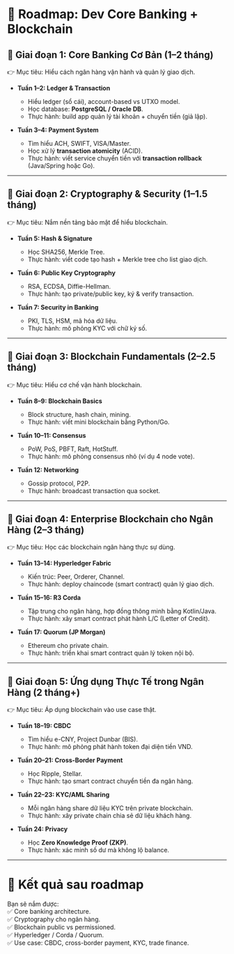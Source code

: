 
# 🚀 Roadmap: Dev Core Banking + Blockchain

## 🔹 Giai đoạn 1: Core Banking Cơ Bản (1–2 tháng)
👉 Mục tiêu: Hiểu cách ngân hàng vận hành và quản lý giao dịch.  

- **Tuần 1–2: Ledger & Transaction**
  - Hiểu ledger (sổ cái), account-based vs UTXO model.  
  - Học database: **PostgreSQL / Oracle DB**.  
  - Thực hành: build app quản lý tài khoản + chuyển tiền (giả lập).  

- **Tuần 3–4: Payment System**
  - Tìm hiểu ACH, SWIFT, VISA/Master.  
  - Học xử lý **transaction atomicity** (ACID).  
  - Thực hành: viết service chuyển tiền với **transaction rollback** (Java/Spring hoặc Go).  

---

## 🔹 Giai đoạn 2: Cryptography & Security (1–1.5 tháng)
👉 Mục tiêu: Nắm nền tảng bảo mật để hiểu blockchain.  

- **Tuần 5: Hash & Signature**
  - Học SHA256, Merkle Tree.  
  - Thực hành: viết code tạo hash + Merkle tree cho list giao dịch.  

- **Tuần 6: Public Key Cryptography**
  - RSA, ECDSA, Diffie-Hellman.  
  - Thực hành: tạo private/public key, ký & verify transaction.  

- **Tuần 7: Security in Banking**
  - PKI, TLS, HSM, mã hóa dữ liệu.  
  - Thực hành: mô phỏng KYC với chữ ký số.  

---

## 🔹 Giai đoạn 3: Blockchain Fundamentals (2–2.5 tháng)
👉 Mục tiêu: Hiểu cơ chế vận hành blockchain.  

- **Tuần 8–9: Blockchain Basics**
  - Block structure, hash chain, mining.  
  - Thực hành: viết mini blockchain bằng Python/Go.  

- **Tuần 10–11: Consensus**
  - PoW, PoS, PBFT, Raft, HotStuff.  
  - Thực hành: mô phỏng consensus nhỏ (ví dụ 4 node vote).  

- **Tuần 12: Networking**
  - Gossip protocol, P2P.  
  - Thực hành: broadcast transaction qua socket.  

---

## 🔹 Giai đoạn 4: Enterprise Blockchain cho Ngân Hàng (2–3 tháng)
👉 Mục tiêu: Học các blockchain ngân hàng thực sự dùng.  

- **Tuần 13–14: Hyperledger Fabric**
  - Kiến trúc: Peer, Orderer, Channel.  
  - Thực hành: deploy chaincode (smart contract) quản lý giao dịch.  

- **Tuần 15–16: R3 Corda**
  - Tập trung cho ngân hàng, hợp đồng thông minh bằng Kotlin/Java.  
  - Thực hành: xây smart contract phát hành L/C (Letter of Credit).  

- **Tuần 17: Quorum (JP Morgan)**
  - Ethereum cho private chain.  
  - Thực hành: triển khai smart contract quản lý token nội bộ.  

---

## 🔹 Giai đoạn 5: Ứng dụng Thực Tế trong Ngân Hàng (2 tháng+)
👉 Mục tiêu: Áp dụng blockchain vào use case thật.  

- **Tuần 18–19: CBDC**
  - Tìm hiểu e-CNY, Project Dunbar (BIS).  
  - Thực hành: mô phỏng phát hành token đại diện tiền VND.  

- **Tuần 20–21: Cross-Border Payment**
  - Học Ripple, Stellar.  
  - Thực hành: tạo smart contract chuyển tiền đa ngân hàng.  

- **Tuần 22–23: KYC/AML Sharing**
  - Mỗi ngân hàng share dữ liệu KYC trên private blockchain.  
  - Thực hành: xây private chain chia sẻ dữ liệu khách hàng.  

- **Tuần 24: Privacy**
  - Học **Zero Knowledge Proof (ZKP)**.  
  - Thực hành: xác minh số dư mà không lộ balance.  

---

# 🔹 Kết quả sau roadmap
Bạn sẽ nắm được:  
✅ Core banking architecture.  
✅ Cryptography cho ngân hàng.  
✅ Blockchain public vs permissioned.  
✅ Hyperledger / Corda / Quorum.  
✅ Use case: CBDC, cross-border payment, KYC, trade finance.  
